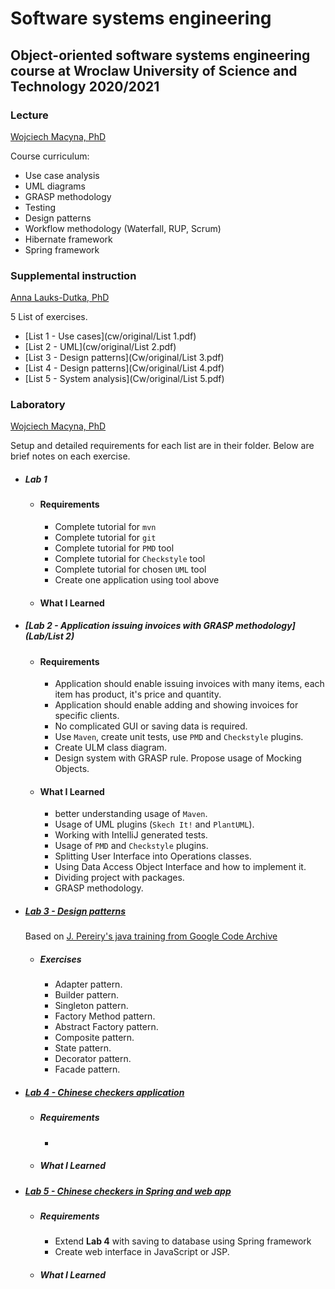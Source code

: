 # Software systems engineering
## Object-oriented software systems engineering course at Wroclaw University of Science and Technology 2020/2021

### Lecture
[Wojciech Macyna, PhD](https://cs.pwr.edu.pl/macyna/)

Course curriculum:
* Use case analysis
* UML diagrams
* GRASP methodology
* Testing
* Design patterns
* Workflow methodology (Waterfall, RUP, Scrum)
* Hibernate framework
* Spring framework

### Supplemental instruction
[Anna Lauks-Dutka, PhD](https://cs.pwr.edu.pl/lauks/)

5 List of exercises.

* [List 1 - Use cases](cw/original/List 1.pdf)
* [List 2 - UML](cw/original/List 2.pdf)
* [List 3 - Design patterns](Cw/original/List 3.pdf)
* [List 4 - Design patterns](Cw/original/List 4.pdf)
* [List 5 - System analysis](Cw/original/List 5.pdf)

### Laboratory
[Wojciech Macyna, PhD](https://cs.pwr.edu.pl/macyna/)

Setup and detailed requirements for each list are in their folder. Below are brief notes on each exercise.

* ##### Lab 1
    * #### Requirements
        * Complete tutorial for `mvn`
        * Complete tutorial for `git`
        * Complete tutorial for `PMD` tool
        * Complete tutorial for `Checkstyle` tool
        * Complete tutorial for chosen `UML` tool
        * Create one application using tool above
    * #### What I Learned

* ##### [Lab 2 - Application issuing invoices with GRASP methodology](Lab/List 2)
    * #### Requirements
        * Application should enable issuing invoices with many items, each item has product, it's price and quantity.
        * Application should enable adding and showing invoices for specific clients.
        * No complicated GUI or saving data is required.
        * Use `Maven`, create unit tests, use `PMD` and `Checkstyle` plugins.
        * Create ULM class diagram.
        * Design system with GRASP rule. Propose usage of Mocking Objects.

    * #### What I Learned
        * better understanding usage of `Maven`.
        * Usage of UML plugins (`Skech It!` and `PlantUML`).
        * Working with IntelliJ generated tests.
        * Usage of `PMD` and `Checkstyle` plugins.
        * Splitting User Interface into Operations classes. 
        * Using Data Access Object Interface and how to implement it.
        * Dividing project with packages.
        * GRASP methodology.

* ##### [Lab 3 - Design patterns](https://code.google.com/archive/p/javatrainings/source/default/source?page=5)
    
    Based on [J. Pereiry's java training from Google Code Archive](https://code.google.com/archive/p/javatrainings/source/default/source?page=5)
    * ##### Exercises
        * Adapter pattern.
        * Builder pattern.
        * Singleton pattern.
        * Factory Method pattern.
        * Abstract Factory pattern.
        * Composite pattern.
        * State pattern.
        * Decorator pattern.
        * Facade pattern.

* ##### [Lab 4 -  Chinese checkers application](https://github.com/TobiaszWojnar/Chinese-checkers/tree/v1.1)
    * ##### Requirements
        * 
    * ##### What I Learned

* ##### [Lab 5 -  Chinese checkers in Spring and web app](https://github.com/TobiaszWojnar/Chinese-checkers)
    * ##### Requirements
        * Extend **Lab 4** with saving to database using Spring framework
        * Create web interface in JavaScript or JSP.
    * ##### What I Learned

